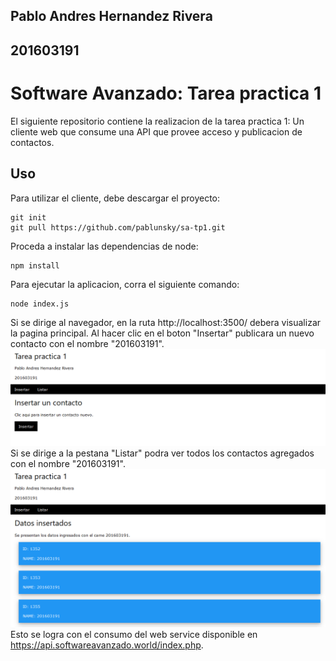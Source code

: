 ## Pablo Andres Hernandez Rivera
## 201603191
# Software Avanzado: Tarea practica 1
El siguiente repositorio contiene la realizacion de la tarea practica 1: Un cliente web que consume una API que provee acceso y publicacion de contactos.
## Uso
Para utilizar el cliente, debe descargar el proyecto:
```
git init
git pull https://github.com/pablunsky/sa-tp1.git
```
Proceda a instalar las dependencias de node:
```
npm install
```
Para ejecutar la aplicacion, corra el siguiente comando:
```
node index.js
```
Si se dirige al navegador, en la ruta http://localhost:3500/ debera visualizar la pagina principal.
Al hacer clic en el boton "Insertar" publicara un nuevo contacto con el nombre "201603191".
![alt text](/docs/insert.png "Insertar")
Si se dirige a la pestana "Listar" podra ver todos los contactos agregados con el nombre "201603191".
![alt text](/docs/list.png "Listar")
Esto se logra con el consumo del web service disponible en https://api.softwareavanzado.world/index.php.

